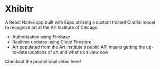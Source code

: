 # Xhibitr

A React Native app built with Expo utilizing a custom trained Clarifai model to recognize art at the Art Institute of Chicago. 

* Authorization using Firebase
* Realtime updates using Cloud Firestore
* Art populated from the Art Institute's public API means getting the up-to-date locations of art and what's on view now

Checkout the promotional video here!
